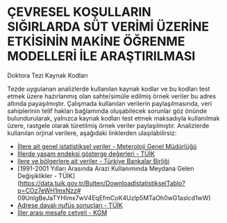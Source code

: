 # ÇEVRESEL KOŞULLARIN SIĞIRLARDA SÜT VERİMİ ÜZERİNE ETKİSİNİN MAKİNE ÖĞRENME MODELLERİ İLE ARAŞTIRILMASI

Doktora Tezi Kaynak Kodları

Tezde uygulanan analizlerde kullanılan kaynak kodlar ve bu kodları test etmek üzere
hazırlanmış olan sahte/simüle edilmiş örnek veriler bu adres altında payaşılmıştır.
Çalışmada kullanılan verilerin paylaşılmasında, veri sahiplerinin telif hakları
bağlamında oluşabilecek sorunlar göz önünde bulundurularak, yalnızca kaynak kodları
test etmek maksadıyla kullanılmak üzere, rastgele olarak türetilmiş örnek veriler
paylaşılmıştır. Analizlerde kullanılan orjinal verilere, aşağıdaki linklerden ulaşılabilirsiz:

- [İllere ait genel istatistiksel veriler - Meteroloji Genel Müdürlüğü](https://mgm.gov.tr/veridegerlendirme/il-ve-ilceler-istatistik.aspx?k=A&m=ANKARA)
- [İllerde yaşam endeksi gösterge değerleri - TÜİK](https://data.tuik.gov.tr/Bulten/DownloadIstatistikselTablo?p=WLV4Hw5gRJhTxk1yS9sBMxYQvqsl66GVcnNVPUMFm8bLUpkCgUiOtZqn7AMsoQ50)
- [llere ve bölgerlere ait veriler - Türkiye Bankalar Birliği](https://verisistemi.tbb.org.tr/index.php?/tbb/report%5C_bolgeler)
- [1991-2001 Yılları Arasında Arazi Kullanımında Meydana Gelen Değişiklikler - TÜİK](https://data.tuik.gov.tr/Bulten/DownloadIstatistikselTablo?p=COz7eWH1mxNzz# 09UnlgBeJaTYHImx7wV4EqEfmCoK4UzIp5MTaOh0wG1asIcd1wW)
- [Adrese dayalı nufüs sonuçları - TÜİK](https://biruni.tuik.gov.tr/medas/?kn=95&locale=tr)
- [İller arası mesafe cetveli - KGM](https://www.kgm.gov.tr/SiteCollectionDocuments/KGMdocuments/Root/Uzakliklar/ilmesafe.xlsx)
